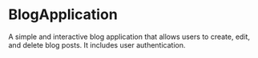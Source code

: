 # BlogApplication
A simple and interactive blog application that allows users to create, edit, and delete blog posts. It includes user authentication.
